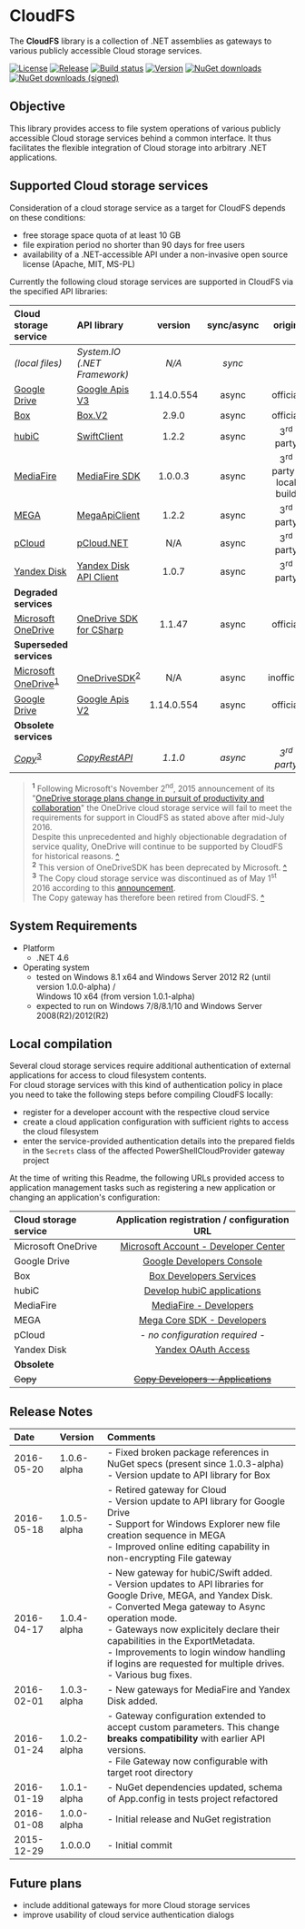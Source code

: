 # CloudFS
The **CloudFS** library is a collection of .NET assemblies as gateways to various publicly accessible Cloud storage services.

[![License](https://img.shields.io/github/license/mashape/apistatus.svg)](https://github.com/viciousviper/CloudFS/blob/master/LICENSE.md)
[![Release](https://img.shields.io/github/tag/viciousviper/CloudFS.svg)](https://github.com/viciousviper/CloudFS/releases)
[![Build status](https://ci.appveyor.com/api/projects/status/wjyq2wugi651ut0x/branch/master?svg=true)](https://ci.appveyor.com/project/viciousviper/cloudfs)
[![Version](https://img.shields.io/nuget/v/CloudFS.svg)](https://www.nuget.org/packages/CloudFS)
[![NuGet downloads](https://img.shields.io/nuget/dt/CloudFS.svg)](https://www.nuget.org/packages/CloudFS)
[![NuGet downloads (signed)](https://img.shields.io/nuget/dt/CloudFS-Signed.svg)](https://www.nuget.org/packages/CloudFS-Signed)

## Objective

This library provides access to file system operations of various publicly accessible Cloud storage services behind a common interface. It thus facilitates the flexible integration of Cloud storage into arbitrary .NET applications.

## Supported Cloud storage services

Consideration of a cloud storage service as a target for CloudFS depends on these conditions:

- free storage space quota of at least 10 GB
- file expiration period no shorter than 90 days for free users
- availability of a .NET-accessible API under a non-invasive open source license (Apache, MIT, MS-PL)

Currently the following cloud storage services are supported in CloudFS via the specified API libraries:

| Cloud storage service                                            | API library                                                             | version    | sync/async | origin    | status |
| :--------------------------------------------------------------- | :---------------------------------------------------------------------- | :--------: | :--------: | :-------: | :----: |
| *(local files)*                                                  | *System.IO (.NET Framework)*                                            | *N/A*      | *sync*     |           | stable |
| [Google Drive](https://drive.google.com/ "Google Drive")         | [Google Apis V3](https://github.com/google/google-api-dotnet-client)    | 1.14.0.554 | async      | official  | stable |
| [Box](https://app.box.com/ "Box")                                | [Box.V2](https://github.com/box/box-windows-sdk-v2)                     | 2.9.0      | async      | official  | stable |
| [hubiC](https://hubic.com/ "hubiC")                              | [SwiftClient](https://github.com/vtfuture/SwiftClient)                  | 1.2.2      | async      | 3<sup>rd</sup> party | stable |
| [MediaFire](https://www.mediafire.com "MediaFire")               | [MediaFire SDK](https://github.com/MediaFire/mediafire-csharp-open-sdk) | 1.0.0.3    | async      | 3<sup>rd</sup> party / local build | experimental |
| [MEGA](https://mega.co.nz/ "MEGA")                               | [MegaApiClient](https://github.com/gpailler/MegaApiClient)              | 1.2.2      | async      | 3<sup>rd</sup> party | stable |
| [pCloud](https://www.pcloud.com/ "pCloud")                       | [pCloud.NET](https://github.com/nirinchev/pCloud.NET)                   | N/A        | async      | 3<sup>rd</sup> party | stable |
| [Yandex Disk](https://disk.yandex.com/client/disk "Yandex Disk") | [Yandex Disk API Client](https://github.com/raidenyn/yandexdisk.client) | 1.0.7      | async      | 3<sup>rd</sup> party | stable |
| **Degraded services**                                            |
| [Microsoft OneDrive](https://onedrive.live.com/ "OneDrive")      | [OneDrive SDK for CSharp](https://github.com/OneDrive/onedrive-sdk-csharp) | 1.1.47     | async      | official  | stable |
| **Superseded services**                                            |
| [Microsoft OneDrive](https://onedrive.live.com/ "OneDrive-Legacy")<sup id="a1">[1](#f1)</sup> | [OneDriveSDK](https://github.com/OneDrive/onedrive-explorer-win)<sup id="a2">[2](#f2)</sup> | N/A        | async      | inofficial  | obsolete |
| [Google Drive](https://drive.google.com/ "Google Drive V2")      | [Google Apis V2](https://github.com/google/google-api-dotnet-client)    | 1.14.0.554 | async      | official  | stable |
| **Obsolete services**                                            |
| *[Copy](https://www.copy.com/ "Copy")*<sup id="a3">[3](#f3)</sup> | *[CopyRestAPI](https://github.com/saguiitay/CopyRestAPI)*              | *1.1.0*    | *async*    | *3<sup>rd</sup> party* | *retired* |

> <sup><b id="f1">1</b></sup> Following Microsoft's November 2<sup>nd</sup>, 2015 announcement of its "[OneDrive storage plans change in pursuit of productivity and collaboration](https://blog.onedrive.com/onedrive_changes/)" the OneDrive cloud storage service will fail to meet the requirements for support in CloudFS as stated above after mid-July 2016.<br/> Despite this unprecedented and highly objectionable degradation of service quality, OneDrive will continue to be supported by CloudFS for historical reasons. [^](#a1)<br/>
> <sup><b id="f2">2</b></sup> This version of OneDriveSDK has been deprecated by Microsoft. [^](#a2)<br/>
> <sup><b id="f3">3</b></sup> The Copy cloud storage service was discontinued as of May 1<sup>st</sup> 2016 according to this [announcement](https://www.copy.com/page/home;cs_login:login;;section:plans).<br/>The Copy gateway has therefore been retired from CloudFS. [^](#a3)<br/>


## System Requirements

- Platform
  - .NET 4.6
- Operating system
  - tested on Windows 8.1 x64 and Windows Server 2012 R2 (until version 1.0.0-alpha) /<br/>Windows 10 x64 (from version 1.0.1-alpha)
  - expected to run on Windows 7/8/8.1/10 and Windows Server 2008(R2)/2012(R2)

## Local compilation

Several cloud storage services require additional authentication of external applications for access to cloud filesystem contents.<br/>For cloud storage services with this kind of authentication policy in place you need to take the following steps before compiling CloudFS locally:

- register for a developer account with the respective cloud service
- create a cloud application configuration with sufficient rights to access the cloud filesystem
- enter the service-provided authentication details into the prepared fields in the `Secrets` class of the affected PowerShellCloudProvider gateway project

At the time of writing this Readme, the following URLs provided access to application management tasks such as registering a new application or changing an application's configuration:

| Cloud storage service | Application registration / configuration URL           |
| :-------------------- | :----------------------------------------------------: |
| Microsoft OneDrive    | [Microsoft Account - Developer Center](https://account.live.com/developers/applications/index) |
| Google Drive          | [Google Developers Console](https://console.developers.google.com) |
| Box                   | [Box Developers Services](https://app.box.com/developers/services/edit/) |
| hubiC                 | [Develop hubiC applications](https://hubic.com/home/browser/developers/) |
| MediaFire             | [MediaFire - Developers](https://www.mediafire.com/index.php#settings/applications) |
| MEGA                  | [Mega Core SDK - Developers](https://mega.nz/#sdk)     |
| pCloud                | *- no configuration required -*                        |
| Yandex Disk           | [Yandex OAuth Access](https://oauth.yandex.com/)       |
| **Obsolete**          |                                                        |
| <del>Copy</del>       | <del>[Copy Developers - Applications]()</del>          |

## Release Notes

| Date       | Version     | Comments                                                                       |
| :--------- | :---------- | :----------------------------------------------------------------------------- |
| 2016-05-20 | 1.0.6-alpha | - Fixed broken package references in NuGet specs (present since 1.0.3-alpha)<br/>- Version update to API library for Box |
| 2016-05-18 | 1.0.5-alpha | - Retired gateway for Cloud<br/>- Version update to API library for Google Drive<br/>- Support for Windows Explorer new file creation sequence in MEGA<br/>- Improved online editing capability in non-encrypting File gateway
| 2016-04-17 | 1.0.4-alpha | - New gateway for hubiC/Swift added.<br/>- Version updates to API libraries for Google Drive, MEGA, and Yandex Disk.<br/>- Converted Mega gateway to Async operation mode.<br/>- Gateways now explicitely declare their capabilities in the ExportMetadata.<br/>- Improvements to login window handling if logins are requested for multiple drives.<br/>- Various bug fixes. |
| 2016-02-01 | 1.0.3-alpha | - New gateways for MediaFire and Yandex Disk added.                            |
| 2016-01-24 | 1.0.2-alpha | - Gateway configuration extended to accept custom parameters. This change **breaks compatibility** with earlier API versions.<br/>- File Gateway now configurable with target root directory |
| 2016-01-19 | 1.0.1-alpha | - NuGet dependencies updated, schema of App.config in tests project refactored |
| 2016-01-08 | 1.0.0-alpha | - Initial release and NuGet registration                                       |
| 2015-12-29 | 1.0.0.0     | - Initial commit                                                               |

## Future plans

- include additional gateways for more Cloud storage services
- improve usability of cloud service authentication dialogs